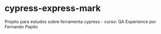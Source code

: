 # cypress-express-mark

Projeto para estudos sobre ferramenta cypress - curso: QA Experience por Fernando Papito
